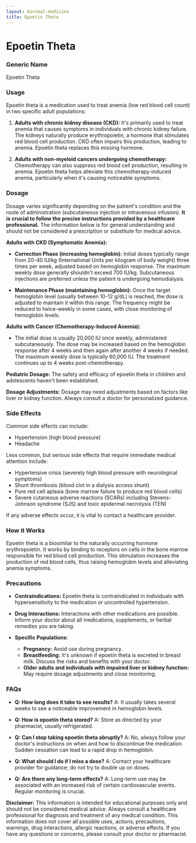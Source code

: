 ```yaml
---
layout: minimal-medicine
title: Epoetin Theta
---
```


# Epoetin Theta
### Generic Name
Epoetin Theta

### Usage
Epoetin theta is a medication used to treat anemia (low red blood cell count) in two specific adult populations:

1. **Adults with chronic kidney disease (CKD):**  It's primarily used to treat anemia that causes symptoms in individuals with chronic kidney failure.  The kidneys naturally produce erythropoietin, a hormone that stimulates red blood cell production.  CKD often impairs this production, leading to anemia. Epoetin theta replaces this missing hormone.

2. **Adults with non-myeloid cancers undergoing chemotherapy:** Chemotherapy can also suppress red blood cell production, resulting in anemia. Epoetin theta helps alleviate this chemotherapy-induced anemia, particularly when it's causing noticeable symptoms.


### Dosage

Dosage varies significantly depending on the patient's condition and the route of administration (subcutaneous injection or intravenous infusion).  **It is crucial to follow the precise instructions provided by a healthcare professional.**  The information below is for general understanding and should not be considered a prescription or substitute for medical advice.

**Adults with CKD (Symptomatic Anemia):**

* **Correction Phase (increasing hemoglobin):** Initial doses typically range from 20-40 IU/kg (International Units per kilogram of body weight) three times per week, adjusted based on hemoglobin response.  The maximum weekly dose generally shouldn't exceed 700 IU/kg. Subcutaneous injections are preferred unless the patient is undergoing hemodialysis.

* **Maintenance Phase (maintaining hemoglobin):** Once the target hemoglobin level (usually between 10-12 g/dL) is reached, the dose is adjusted to maintain it within this range.  The frequency might be reduced to twice-weekly in some cases, with close monitoring of hemoglobin levels.

**Adults with Cancer (Chemotherapy-Induced Anemia):**

* The initial dose is usually 20,000 IU once weekly, administered subcutaneously. The dose may be increased based on the hemoglobin response after 4 weeks and then again after another 4 weeks if needed.  The maximum weekly dose is typically 60,000 IU.  The treatment continues up to 4 weeks post-chemotherapy.

**Pediatric Dosage:**  The safety and efficacy of epoetin theta in children and adolescents haven't been established.

**Dosage Adjustments:**  Dosage may need adjustments based on factors like liver or kidney function.  Always consult a doctor for personalized guidance.

### Side Effects

Common side effects can include:

* Hypertension (high blood pressure)
* Headache

Less common, but serious side effects that require immediate medical attention include:

* Hypertensive crisis (severely high blood pressure with neurological symptoms)
* Shunt thrombosis (blood clot in a dialysis access shunt)
* Pure red cell aplasia (bone marrow failure to produce red blood cells)
* Severe cutaneous adverse reactions (SCARs) including Stevens-Johnson syndrome (SJS) and toxic epidermal necrolysis (TEN)

If any adverse effects occur, it is vital to contact a healthcare provider.


### How it Works

Epoetin theta is a biosimilar to the naturally occurring hormone erythropoietin.  It works by binding to receptors on cells in the bone marrow responsible for red blood cell production. This stimulation increases the production of red blood cells, thus raising hemoglobin levels and alleviating anemia symptoms.


### Precautions

* **Contraindications:** Epoetin theta is contraindicated in individuals with hypersensitivity to the medication or uncontrolled hypertension.

* **Drug Interactions:**  Interactions with other medications are possible.  Inform your doctor about all medications, supplements, or herbal remedies you are taking.

* **Specific Populations:**

    * **Pregnancy:** Avoid use during pregnancy.
    * **Breastfeeding:**  It's unknown if epoetin theta is excreted in breast milk.  Discuss the risks and benefits with your doctor.
    * **Older adults and individuals with impaired liver or kidney function:**  May require dosage adjustments and close monitoring.


### FAQs

* **Q: How long does it take to see results?**  A:  It usually takes several weeks to see a noticeable improvement in hemoglobin levels.

* **Q: How is epoetin theta stored?** A: Store as directed by your pharmacist, usually refrigerated.

* **Q: Can I stop taking epoetin theta abruptly?** A: No, always follow your doctor's instructions on when and how to discontinue the medication.  Sudden cessation can lead to a rapid drop in hemoglobin.

* **Q: What should I do if I miss a dose?** A: Contact your healthcare provider for guidance; do not try to double up on doses.

* **Q: Are there any long-term effects?** A: Long-term use may be associated with an increased risk of certain cardiovascular events. Regular monitoring is crucial.

**Disclaimer:** This information is intended for educational purposes only and should not be considered medical advice.  Always consult a healthcare professional for diagnosis and treatment of any medical condition.  This information does not cover all possible uses, actions, precautions, warnings, drug interactions, allergic reactions, or adverse effects.  If you have any questions or concerns, please consult your doctor or pharmacist.
